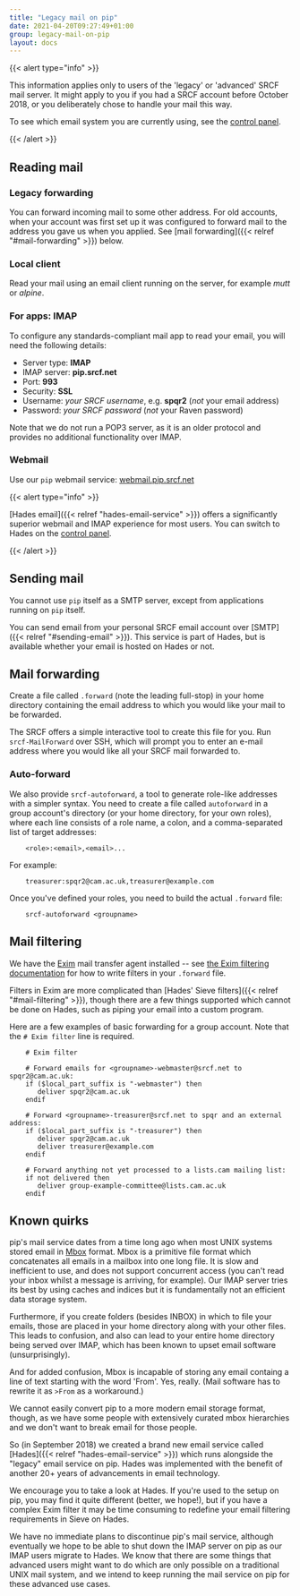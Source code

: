 ```yaml
---
title: "Legacy mail on pip"
date: 2021-04-20T09:27:49+01:00
group: legacy-mail-on-pip
layout: docs
---
```


{{< alert type="info" >}}

This information applies only to users of the 'legacy' or 'advanced'
SRCF mail server. It might apply to you if you had a SRCF account before
October 2018, or you deliberately chose to handle your mail this way.

To see which email system you are currently using, see the [control
panel](https://control.srcf.net/member).

{{< /alert >}}

## Reading mail

### Legacy forwarding

You can forward incoming mail to some other address. For old accounts,
when your account was first set up it was configured to forward mail to
the address you gave us when you applied. See
[mail forwarding]({{< relref "#mail-forwarding" >}}) below.

### Local client

Read your mail using an email client running on the server, for example
*mutt* or *alpine*.

### For apps: IMAP

To configure any standards-compliant mail app to read your email, you
will need the following details:

- Server type: **IMAP**
- IMAP server: **pip.srcf.net**
- Port: **993**
- Security: **SSL**
- Username: *your SRCF username*, e.g. **spqr2** (*not* your email
    address)
- Password: *your SRCF password* (*not* your Raven password)

Note that we do not run a POP3 server, as it is an older protocol and
provides no additional functionality over IMAP.

### Webmail

Use our `pip` webmail service:
[webmail.pip.srcf.net](https://webmail.pip.srcf.net)

{{< alert type="info" >}}

[Hades email]({{< relref "hades-email-service" >}}) offers a significantly superior
webmail and IMAP experience for most users. You can switch to Hades on
the [control panel](https://control.srcf.net/member).

{{< /alert >}}

## Sending mail

You cannot use `pip` itself as a SMTP server, except from applications
running on `pip` itself.

You can send email from your personal SRCF email account over
[SMTP]({{< relref "#sending-email" >}}). This service is part of Hades, but is
available whether your email is hosted on Hades or not.

## Mail forwarding

Create a file called `.forward` (note the leading full-stop) in your
home directory containing the email address to which you would like your
mail to be forwarded.

The SRCF offers a simple interactive tool to create this file for you.
Run `srcf-MailForward` over SSH, which will prompt you to enter an
e-mail address where you would like all your SRCF mail forwarded to.

### Auto-forward

We also provide `srcf-autoforward`, a tool to generate role-like
addresses with a simpler syntax. You need to create a file called
`autoforward` in a group account's directory (or your home directory,
for your own roles), where each line consists of a role name, a colon,
and a comma-separated list of target addresses:

```
    <role>:<email>,<email>...
```

For example:

```
    treasurer:spqr2@cam.ac.uk,treasurer@example.com
```

Once you've defined your roles, you need to build the actual `.forward`
file:

```
    srcf-autoforward <groupname>
```

## Mail filtering

We have the [Exim](https://www.exim.org) mail transfer agent installed
-- see [the Exim filtering
documentation](https://www.exim.org/exim-html-current/doc/html/spec_html/filter_ch01.html)
for how to write filters in your `.forward` file.

Filters in Exim are more complicated than [Hades' Sieve filters]({{< relref "#mail-filtering" >}}), though there are
a few things supported which cannot be done on Hades, such as piping
your email into a custom program.

Here are a few examples of basic forwarding for a group account. Note
that the `# Exim filter` line is required.

```exim
    # Exim filter

    # Forward emails for <groupname>-webmaster@srcf.net to spqr2@cam.ac.uk:
    if ($local_part_suffix is "-webmaster") then
       deliver spqr2@cam.ac.uk
    endif

    # Forward <groupname>-treasurer@srcf.net to spqr and an external address:
    if ($local_part_suffix is "-treasurer") then
       deliver spqr2@cam.ac.uk
       deliver treasurer@example.com
    endif

    # Forward anything not yet processed to a lists.cam mailing list:
    if not delivered then
       deliver group-example-committee@lists.cam.ac.uk
    endif
```

## Known quirks

pip's mail service dates from a time long ago when most UNIX systems
stored email in [Mbox](https://en.wikipedia.org/wiki/Mbox) format. Mbox
is a primitive file format which concatenates all emails in a mailbox
into one long file. It is slow and inefficient to use, and does not
support concurrent access (you can't read your inbox whilst a message
is arriving, for example). Our IMAP server tries its best by using
caches and indices but it is fundamentally not an efficient data storage
system.

Furthermore, if you create folders (besides INBOX) in which to file your
emails, those are placed in your home directory along with your other
files. This leads to confusion, and also can lead to your entire home
directory being served over IMAP, which has been known to upset email
software (unsurprisingly).

And for added confusion, Mbox is incapable of storing any email containg
a line of text starting with the word 'From'. Yes, really. (Mail
software has to rewrite it as `>From` as a workaround.)

We cannot easily convert pip to a more modern email storage format,
though, as we have some people with extensively curated mbox hierarchies
and we don't want to break email for those people.

So (in September 2018) we created a brand new email service called
[Hades]({{< relref "hades-email-service" >}}) which runs alongside the "legacy"
email service on pip. Hades was implemented with the benefit of another
20+ years of advancements in email technology.

We encourage you to take a look at Hades. If you're used to the setup
on pip, you may find it quite different (better, we hope!), but if you
have a complex Exim filter it may be time consuming to redefine your
email filtering requirements in Sieve on Hades.

We have no immediate plans to discontinue pip's mail service, although
eventually we hope to be able to shut down the IMAP server on pip as our
IMAP users migrate to Hades. We know that there are some things that
advanced users might want to do which are only possible on a traditional
UNIX mail system, and we intend to keep running the mail service on pip
for these advanced use cases.
